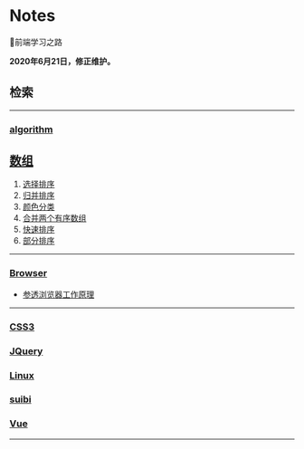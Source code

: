 # Notes
🚀前端学习之路

**2020年6月21日，修正维护。**
## 检索
***
### [algorithm](https://github.com/hzy1257664828/Notes/tree/master/algorithm)
## [数组](algorithm/数组)
1. [选择排序](algorithm/数组/选择排序/README.md)
2. [归并排序](algorithm/数组/归并排序/README.md)
3. [颜色分类](algorithm/数组/颜色分类/README.md)
4. [合并两个有序数组](algorithm/数组/合并两个有序数组/README.md)
5. [快速排序](algorithm/数组/快速排序/README.md)
6. [部分排序](algorithm/数组/部分排序/README.md)
***
### [Browser](https://github.com/hzy1257664828/Notes/tree/master/Browser)
- [参透浏览器工作原理]()
***
### [CSS3](https://github.com/hzy1257664828/Notes/tree/master/Css3)
### [JQuery](https://github.com/hzy1257664828/Notes/tree/master/JQuery)
### [Linux](https://github.com/hzy1257664828/Notes/tree/master/Linux)
### [suibi](https://github.com/hzy1257664828/Notes/tree/master/suibi)
### [Vue](https://github.com/hzy1257664828/Notes/tree/master/Vue)
***